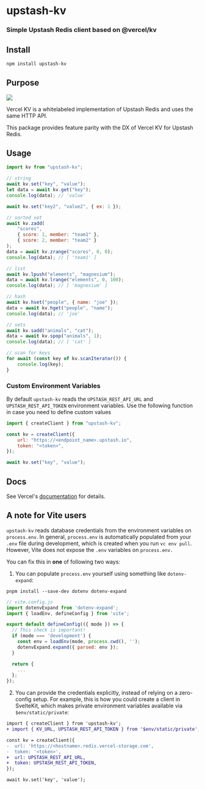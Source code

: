 # upstash-kv

### Simple Upstash Redis client based on @vercel/kv

## Install

```sh
npm install upstash-kv
```

## Purpose

![](https://github.com/DestroyerXyz/upstash-kv/raw/main/vercel-upstash-comparison.png)

Vercel KV is a whitelabeled implementation of Upstash Redis and uses the same HTTP API.

This package provides feature parity with the DX of Vercel KV for Upstash Redis.

## Usage

```js
import kv from "upstash-kv";

// string
await kv.set("key", "value");
let data = await kv.get("key");
console.log(data); // 'value'

await kv.set("key2", "value2", { ex: 1 });

// sorted set
await kv.zadd(
    "scores",
    { score: 1, member: "team1" },
    { score: 2, member: "team2" }
);
data = await kv.zrange("scores", 0, 0);
console.log(data); // [ 'team1' ]

// list
await kv.lpush("elements", "magnesium");
data = await kv.lrange("elements", 0, 100);
console.log(data); // [ 'magnesium' ]

// hash
await kv.hset("people", { name: "joe" });
data = await kv.hget("people", "name");
console.log(data); // 'joe'

// sets
await kv.sadd("animals", "cat");
data = await kv.spop("animals", 1);
console.log(data); // [ 'cat' ]

// scan for keys
for await (const key of kv.scanIterator()) {
    console.log(key);
}
```

### Custom Environment Variables

By default `upstash-kv` reads the `UPSTASH_REST_API_URL` and `UPSTASH_REST_API_TOKEN` environment variables. Use the following function in case you need to define custom values

```js
import { createClient } from "upstash-kv";

const kv = createClient({
    url: "https://<endpoint_name>.upstash.io",
    token: "<token>",
});

await kv.set("key", "value");
```

## Docs

See Vercel's [documentation](https://www.vercel.com/docs/storage/vercel-kv) for details.

## A note for Vite users

`upstash-kv` reads database credentials from the environment variables on `process.env`. In general, `process.env` is automatically populated from your `.env` file during development, which is created when you run `vc env pull`. However, Vite does not expose the `.env` variables on `process.env.`

You can fix this in **one** of following two ways:

1. You can populate `process.env` yourself using something like `dotenv-expand`:

```shell
pnpm install --save-dev dotenv dotenv-expand
```

```js
// vite.config.js
import dotenvExpand from 'dotenv-expand';
import { loadEnv, defineConfig } from 'vite';

export default defineConfig(({ mode }) => {
  // This check is important!
  if (mode === 'development') {
    const env = loadEnv(mode, process.cwd(), '');
    dotenvExpand.expand({ parsed: env });
  }

  return {
    ...
  };
});
```

2. You can provide the credentials explicitly, instead of relying on a zero-config setup. For example, this is how you could create a client in SvelteKit, which makes private environment variables available via `$env/static/private`:

```diff
import { createClient } from 'upstash-kv';
+ import { KV_URL, UPSTASH_REST_API_TOKEN } from '$env/static/private';

const kv = createClient({
-  url: 'https://<hostname>.redis.vercel-storage.com',
-  token: '<token>',
+  url: UPSTASH_REST_API_URL,
+  token: UPSTASH_REST_API_TOKEN,
});

await kv.set('key', 'value');
```
